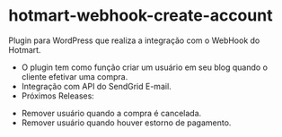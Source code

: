 # hotmart-webhook-create-account
Plugin para WordPress  que realiza a integração com o WebHook do Hotmart.
* O plugin tem como função criar um usuário em seu blog quando o cliente efetivar uma compra.
* Integração com API do SendGrid E-mail.
* Próximos Releases:
- Remover usuário quando a compra é cancelada.
- Remover usuário quando houver estorno de pagamento.